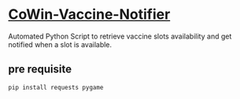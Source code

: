 # [CoWin-Vaccine-Notifier]()
Automated Python Script to retrieve vaccine slots availability and get notified when a slot is available.

## pre requisite
```
pip install requests pygame
``` 

